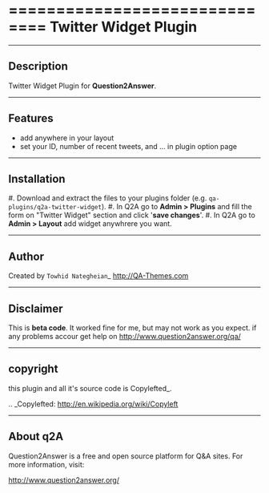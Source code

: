 ==============================
Twitter Widget Plugin
==============================
-----------
Description
-----------
Twitter Widget Plugin for **Question2Answer**.

--------
Features
--------
- add anywhere in your layout
- set your ID, number of recent tweets, and ... in plugin option page

------------
Installation
------------

#. Download and extract the files to your plugins folder (e.g. `qa-plugins/q2a-twitter-widget`).
#. In Q2A go to **Admin > Plugins** and fill the form on "Twitter Widget" section and click '**save changes**'.
#. In Q2A go to **Admin > Layout** add widget anywhrere you want.

-------------
Author
-------------
Created by `Towhid Nategheian`_
http://QA-Themes.com

----------
Disclaimer
----------
This is **beta code**. It worked fine for me, but may not work as you expect. if any problems accour get help on http://www.question2answer.org/qa/

-------
copyright
-------
this plugin and all it's source code is Copylefted_.

.. _Copylefted: http://en.wikipedia.org/wiki/Copyleft

---------
About q2A
---------
Question2Answer is a free and open source platform for Q&A sites. For more information, visit:

http://www.question2answer.org/